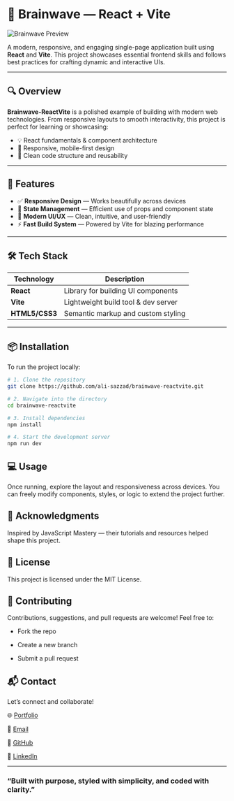# 🧠 Brainwave — React + Vite

![Brainwave Preview](https://github.com/user-attachments/assets/673f35de-e043-4ad2-9a4b-ca09f2dc4d84)

A modern, responsive, and engaging single-page application built using **React** and **Vite**. This project showcases essential frontend skills and follows best practices for crafting dynamic and interactive UIs.

---

## 🔍 Overview

**Brainwave-ReactVite** is a polished example of building with modern web technologies. From responsive layouts to smooth interactivity, this project is perfect for learning or showcasing:

- 💡 React fundamentals & component architecture
- 🎯 Responsive, mobile-first design
- 🧩 Clean code structure and reusability

---

## 🚀 Features

- ✅ **Responsive Design** — Works beautifully across devices
- 🔄 **State Management** — Efficient use of props and component state
- 🎨 **Modern UI/UX** — Clean, intuitive, and user-friendly
- ⚡ **Fast Build System** — Powered by Vite for blazing performance

---

## 🛠️ Tech Stack

| Technology     | Description                         |
| -------------- | ----------------------------------- |
| **React**      | Library for building UI components  |
| **Vite**       | Lightweight build tool & dev server |
| **HTML5/CSS3** | Semantic markup and custom styling  |

---

## 📦 Installation

To run the project locally:

```bash
# 1. Clone the repository
git clone https://github.com/ali-sazzad/brainwave-reactvite.git

# 2. Navigate into the directory
cd brainwave-reactvite

# 3. Install dependencies
npm install

# 4. Start the development server
npm run dev

```

## 💻 Usage

Once running, explore the layout and responsiveness across devices. You can freely modify components, styles, or logic to extend the project further.

## 🙏 Acknowledgments

Inspired by JavaScript Mastery — their tutorials and resources helped shape this project.

## 📜 License

This project is licensed under the MIT License.

## 🤝 Contributing

Contributions, suggestions, and pull requests are welcome!
Feel free to:

- Fork the repo

- Create a new branch

- Submit a pull request

## 📬 Contact

Let’s connect and collaborate!

🌐 [Portfolio](https://sazzadali-portfolio.vercel.app/)

📧 [Email](mailto:find.sazzadali@gmail.com)

🐙 [GitHub](https://github.com/ali-sazzad/)

💼 [LinkedIn](https://www.linkedin.com/in/sazzadali/)

---

### “Built with purpose, styled with simplicity, and coded with clarity.”
